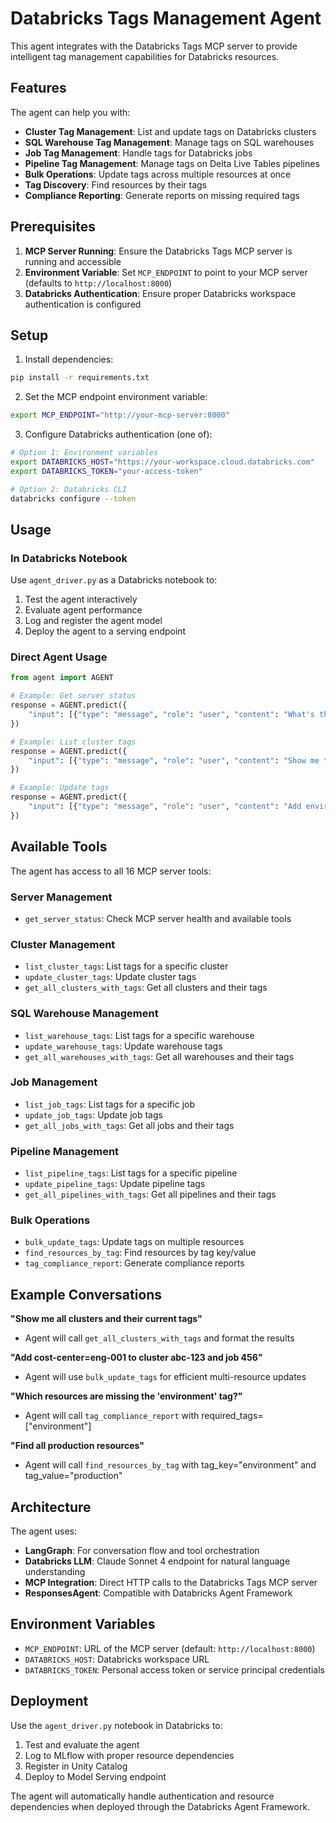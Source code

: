 # Databricks Tags Management Agent

This agent integrates with the Databricks Tags MCP server to provide intelligent tag management capabilities for Databricks resources.

## Features

The agent can help you with:
- **Cluster Tag Management**: List and update tags on Databricks clusters
- **SQL Warehouse Tag Management**: Manage tags on SQL warehouses  
- **Job Tag Management**: Handle tags for Databricks jobs
- **Pipeline Tag Management**: Manage tags on Delta Live Tables pipelines
- **Bulk Operations**: Update tags across multiple resources at once
- **Tag Discovery**: Find resources by their tags
- **Compliance Reporting**: Generate reports on missing required tags

## Prerequisites

1. **MCP Server Running**: Ensure the Databricks Tags MCP server is running and accessible
2. **Environment Variable**: Set `MCP_ENDPOINT` to point to your MCP server (defaults to `http://localhost:8000`)
3. **Databricks Authentication**: Ensure proper Databricks workspace authentication is configured

## Setup

1. Install dependencies:
```bash
pip install -r requirements.txt
```

2. Set the MCP endpoint environment variable:
```bash
export MCP_ENDPOINT="http://your-mcp-server:8000"
```

3. Configure Databricks authentication (one of):
```bash
# Option 1: Environment variables
export DATABRICKS_HOST="https://your-workspace.cloud.databricks.com"
export DATABRICKS_TOKEN="your-access-token"

# Option 2: Databricks CLI
databricks configure --token
```

## Usage

### In Databricks Notebook

Use `agent_driver.py` as a Databricks notebook to:
1. Test the agent interactively
2. Evaluate agent performance  
3. Log and register the agent model
4. Deploy the agent to a serving endpoint

### Direct Agent Usage

```python
from agent import AGENT

# Example: Get server status
response = AGENT.predict({
    "input": [{"type": "message", "role": "user", "content": "What's the status of the MCP server?"}]
})

# Example: List cluster tags
response = AGENT.predict({
    "input": [{"type": "message", "role": "user", "content": "Show me the tags for cluster 0123-456789-abcdef"}]
})

# Example: Update tags
response = AGENT.predict({
    "input": [{"type": "message", "role": "user", "content": "Add environment=production and team=data-eng tags to cluster 0123-456789-abcdef"}]
})
```

## Available Tools

The agent has access to all 16 MCP server tools:

### Server Management
- `get_server_status`: Check MCP server health and available tools

### Cluster Management  
- `list_cluster_tags`: List tags for a specific cluster
- `update_cluster_tags`: Update cluster tags
- `get_all_clusters_with_tags`: Get all clusters and their tags

### SQL Warehouse Management
- `list_warehouse_tags`: List tags for a specific warehouse
- `update_warehouse_tags`: Update warehouse tags  
- `get_all_warehouses_with_tags`: Get all warehouses and their tags

### Job Management
- `list_job_tags`: List tags for a specific job
- `update_job_tags`: Update job tags
- `get_all_jobs_with_tags`: Get all jobs and their tags

### Pipeline Management
- `list_pipeline_tags`: List tags for a specific pipeline
- `update_pipeline_tags`: Update pipeline tags
- `get_all_pipelines_with_tags`: Get all pipelines and their tags

### Bulk Operations
- `bulk_update_tags`: Update tags on multiple resources
- `find_resources_by_tag`: Find resources by tag key/value
- `tag_compliance_report`: Generate compliance reports

## Example Conversations

**"Show me all clusters and their current tags"**
- Agent will call `get_all_clusters_with_tags` and format the results

**"Add cost-center=eng-001 to cluster abc-123 and job 456"**  
- Agent will use `bulk_update_tags` for efficient multi-resource updates

**"Which resources are missing the 'environment' tag?"**
- Agent will call `tag_compliance_report` with required_tags=["environment"]

**"Find all production resources"**
- Agent will call `find_resources_by_tag` with tag_key="environment" and tag_value="production"

## Architecture

The agent uses:
- **LangGraph**: For conversation flow and tool orchestration
- **Databricks LLM**: Claude Sonnet 4 endpoint for natural language understanding
- **MCP Integration**: Direct HTTP calls to the Databricks Tags MCP server
- **ResponsesAgent**: Compatible with Databricks Agent Framework

## Environment Variables

- `MCP_ENDPOINT`: URL of the MCP server (default: `http://localhost:8000`)
- `DATABRICKS_HOST`: Databricks workspace URL
- `DATABRICKS_TOKEN`: Personal access token or service principal credentials

## Deployment

Use the `agent_driver.py` notebook in Databricks to:
1. Test and evaluate the agent
2. Log to MLflow with proper resource dependencies
3. Register in Unity Catalog
4. Deploy to Model Serving endpoint

The agent will automatically handle authentication and resource dependencies when deployed through the Databricks Agent Framework.
